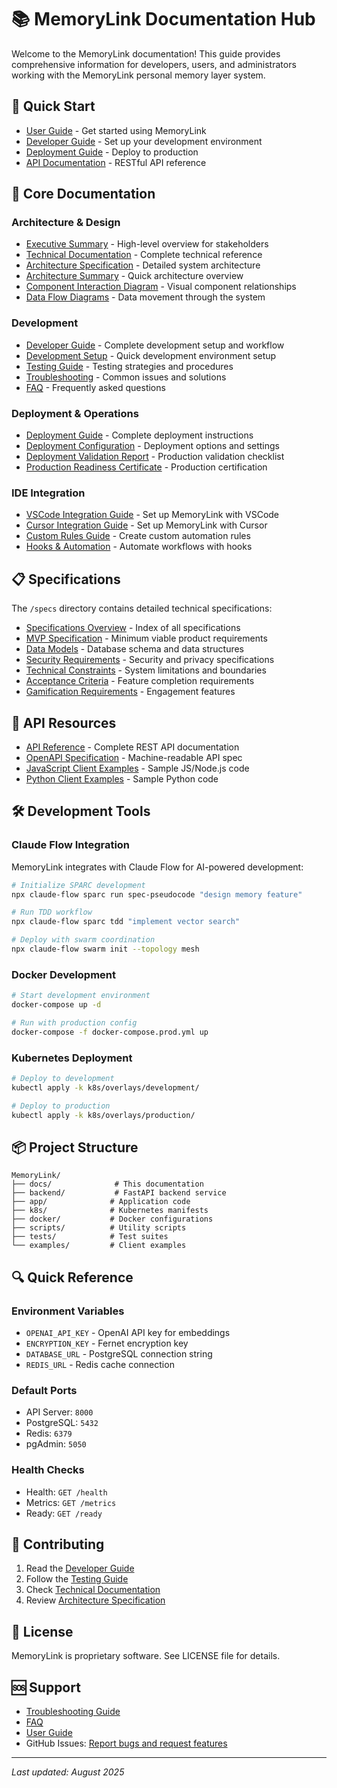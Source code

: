 # 📚 MemoryLink Documentation Hub

Welcome to the MemoryLink documentation! This guide provides comprehensive information for developers, users, and administrators working with the MemoryLink personal memory layer system.

## 🚀 Quick Start

- [User Guide](./USER_GUIDE.md) - Get started using MemoryLink
- [Developer Guide](./DEVELOPER_GUIDE.md) - Set up your development environment
- [Deployment Guide](./DEPLOYMENT_GUIDE.md) - Deploy to production
- [API Documentation](./api.md) - RESTful API reference

## 📖 Core Documentation

### Architecture & Design
- [Executive Summary](./EXECUTIVE_SUMMARY.md) - High-level overview for stakeholders
- [Technical Documentation](./TECHNICAL_DOCUMENTATION.md) - Complete technical reference
- [Architecture Specification](./architecture-specification.md) - Detailed system architecture
- [Architecture Summary](./architecture-summary.md) - Quick architecture overview
- [Component Interaction Diagram](./component-interaction-diagram.md) - Visual component relationships
- [Data Flow Diagrams](./data-flow-diagrams.md) - Data movement through the system

### Development
- [Developer Guide](./DEVELOPER_GUIDE.md) - Complete development setup and workflow
- [Development Setup](./development.md) - Quick development environment setup
- [Testing Guide](./TESTING.md) - Testing strategies and procedures
- [Troubleshooting](./TROUBLESHOOTING.md) - Common issues and solutions
- [FAQ](./faq.md) - Frequently asked questions

### Deployment & Operations
- [Deployment Guide](./DEPLOYMENT_GUIDE.md) - Complete deployment instructions
- [Deployment Configuration](./deployment.md) - Deployment options and settings
- [Deployment Validation Report](./DEPLOYMENT_VALIDATION_REPORT.md) - Production validation checklist
- [Production Readiness Certificate](./PRODUCTION_READINESS_CERTIFICATE.md) - Production certification

### IDE Integration
- [VSCode Integration Guide](./vscode-integration.md) - Set up MemoryLink with VSCode
- [Cursor Integration Guide](./cursor-integration.md) - Set up MemoryLink with Cursor
- [Custom Rules Guide](./custom-rules.md) - Create custom automation rules
- [Hooks & Automation](./hooks-automation.md) - Automate workflows with hooks

## 📋 Specifications

The `/specs` directory contains detailed technical specifications:

- [Specifications Overview](./specs/README.md) - Index of all specifications
- [MVP Specification](./specs/memorylink-mvp-specification.md) - Minimum viable product requirements
- [Data Models](./specs/data-models.md) - Database schema and data structures
- [Security Requirements](./specs/security-requirements.md) - Security and privacy specifications
- [Technical Constraints](./specs/technical-constraints.md) - System limitations and boundaries
- [Acceptance Criteria](./specs/acceptance-criteria.md) - Feature completion requirements
- [Gamification Requirements](./specs/gamification-requirements.md) - Engagement features

## 🔗 API Resources

- [API Reference](./api.md) - Complete REST API documentation
- [OpenAPI Specification](./specs/api-specification.yaml) - Machine-readable API spec
- [JavaScript Client Examples](../examples/javascript_client.js) - Sample JS/Node.js code
- [Python Client Examples](../examples/python_client.py) - Sample Python code

## 🛠️ Development Tools

### Claude Flow Integration
MemoryLink integrates with Claude Flow for AI-powered development:

```bash
# Initialize SPARC development
npx claude-flow sparc run spec-pseudocode "design memory feature"

# Run TDD workflow
npx claude-flow sparc tdd "implement vector search"

# Deploy with swarm coordination
npx claude-flow swarm init --topology mesh
```

### Docker Development
```bash
# Start development environment
docker-compose up -d

# Run with production config
docker-compose -f docker-compose.prod.yml up
```

### Kubernetes Deployment
```bash
# Deploy to development
kubectl apply -k k8s/overlays/development/

# Deploy to production
kubectl apply -k k8s/overlays/production/
```

## 📦 Project Structure

```
MemoryLink/
├── docs/              # This documentation
├── backend/           # FastAPI backend service
├── app/              # Application code
├── k8s/              # Kubernetes manifests
├── docker/           # Docker configurations
├── scripts/          # Utility scripts
├── tests/            # Test suites
└── examples/         # Client examples
```

## 🔍 Quick Reference

### Environment Variables
- `OPENAI_API_KEY` - OpenAI API key for embeddings
- `ENCRYPTION_KEY` - Fernet encryption key
- `DATABASE_URL` - PostgreSQL connection string
- `REDIS_URL` - Redis cache connection

### Default Ports
- API Server: `8000`
- PostgreSQL: `5432`
- Redis: `6379`
- pgAdmin: `5050`

### Health Checks
- Health: `GET /health`
- Metrics: `GET /metrics`
- Ready: `GET /ready`

## 🤝 Contributing

1. Read the [Developer Guide](./DEVELOPER_GUIDE.md)
2. Follow the [Testing Guide](./TESTING.md)
3. Check [Technical Documentation](./TECHNICAL_DOCUMENTATION.md)
4. Review [Architecture Specification](./architecture-specification.md)

## 📝 License

MemoryLink is proprietary software. See LICENSE file for details.

## 🆘 Support

- [Troubleshooting Guide](./TROUBLESHOOTING.md)
- [FAQ](./faq.md)
- [User Guide](./USER_GUIDE.md)
- GitHub Issues: [Report bugs and request features](https://github.com/tbowman01/MemoryLink/issues)

---

*Last updated: August 2025*